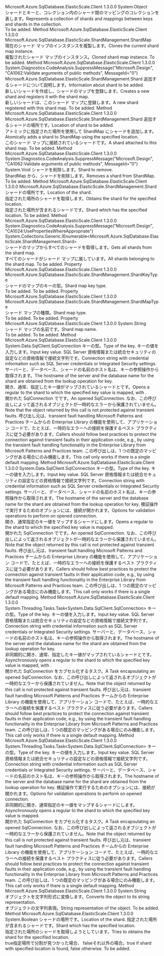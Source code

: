<Type Name="ShardMap" FullName="Microsoft.Azure.SqlDatabase.ElasticScale.ShardManagement.ShardMap">
  <TypeSignature Language="C#" Value="public abstract class ShardMap" />
  <TypeSignature Language="ILAsm" Value=".class public auto ansi abstract beforefieldinit ShardMap extends System.Object" />
  <TypeSignature Language="DocId" Value="T:Microsoft.Azure.SqlDatabase.ElasticScale.ShardManagement.ShardMap" />
  <TypeSignature Language="VB.NET" Value="Public MustInherit Class ShardMap" />
  <TypeSignature Language="F#" Value="type ShardMap = class&#xA;    interface ICloneable&lt;ShardMap&gt;" />
  <AssemblyInfo>
    <AssemblyName>Microsoft.Azure.SqlDatabase.ElasticScale.Client</AssemblyName>
    <AssemblyVersion>1.3.0.0</AssemblyVersion>
  </AssemblyInfo>
  <Base>
    <BaseTypeName>System.Object</BaseTypeName>
  </Base>
  <Interfaces />
  <Docs>
    <summary>
            <span data-ttu-id="b9d60-101">シャードとキーと、コレクション内のシャード間のマッピングのコレクションを表します。</span><span class="sxs-lookup"><span data-stu-id="b9d60-101">Represents a collection of shards and mappings between keys and shards in the collection.</span></span>
            </summary>
    <remarks>To be added.</remarks>
  </Docs>
  <Members>
    <Member MemberName="CloneCore">
      <MemberSignature Language="C#" Value="protected abstract Microsoft.Azure.SqlDatabase.ElasticScale.ShardManagement.ShardMap CloneCore ();" />
      <MemberSignature Language="ILAsm" Value=".method familyhidebysig newslot virtual instance class Microsoft.Azure.SqlDatabase.ElasticScale.ShardManagement.ShardMap CloneCore() cil managed" />
      <MemberSignature Language="DocId" Value="M:Microsoft.Azure.SqlDatabase.ElasticScale.ShardManagement.ShardMap.CloneCore" />
      <MemberSignature Language="VB.NET" Value="Protected MustOverride Function CloneCore () As ShardMap" />
      <MemberSignature Language="F#" Value="abstract member CloneCore : unit -&gt; Microsoft.Azure.SqlDatabase.ElasticScale.ShardManagement.ShardMap" Usage="shardMap.CloneCore " />
      <MemberType>Method</MemberType>
      <AssemblyInfo>
        <AssemblyName>Microsoft.Azure.SqlDatabase.ElasticScale.Client</AssemblyName>
        <AssemblyVersion>1.3.0.0</AssemblyVersion>
      </AssemblyInfo>
      <ReturnValue>
        <ReturnType>Microsoft.Azure.SqlDatabase.ElasticScale.ShardManagement.ShardMap</ReturnType>
      </ReturnValue>
      <Parameters />
      <Docs>
        <summary>
            <span data-ttu-id="b9d60-102">現在のシャード マップのインスタンスを複製します。</span><span class="sxs-lookup"><span data-stu-id="b9d60-102">Clones the current shard map instance.</span></span>
            </summary>
        <returns><span data-ttu-id="b9d60-103">複製されたシャード マップのインスタンス。</span><span class="sxs-lookup"><span data-stu-id="b9d60-103">Cloned shard map instance.</span></span></returns>
        <remarks>To be added.</remarks>
      </Docs>
    </Member>
    <Member MemberName="CreateShard">
      <MemberSignature Language="C#" Value="public Microsoft.Azure.SqlDatabase.ElasticScale.ShardManagement.Shard CreateShard (Microsoft.Azure.SqlDatabase.ElasticScale.ShardManagement.ShardCreationInfo shardCreationArgs);" />
      <MemberSignature Language="ILAsm" Value=".method public hidebysig instance class Microsoft.Azure.SqlDatabase.ElasticScale.ShardManagement.Shard CreateShard(class Microsoft.Azure.SqlDatabase.ElasticScale.ShardManagement.ShardCreationInfo shardCreationArgs) cil managed" />
      <MemberSignature Language="DocId" Value="M:Microsoft.Azure.SqlDatabase.ElasticScale.ShardManagement.ShardMap.CreateShard(Microsoft.Azure.SqlDatabase.ElasticScale.ShardManagement.ShardCreationInfo)" />
      <MemberSignature Language="VB.NET" Value="Public Function CreateShard (shardCreationArgs As ShardCreationInfo) As Shard" />
      <MemberSignature Language="F#" Value="member this.CreateShard : Microsoft.Azure.SqlDatabase.ElasticScale.ShardManagement.ShardCreationInfo -&gt; Microsoft.Azure.SqlDatabase.ElasticScale.ShardManagement.Shard" Usage="shardMap.CreateShard shardCreationArgs" />
      <MemberType>Method</MemberType>
      <AssemblyInfo>
        <AssemblyName>Microsoft.Azure.SqlDatabase.ElasticScale.Client</AssemblyName>
        <AssemblyVersion>1.3.0.0</AssemblyVersion>
      </AssemblyInfo>
      <Attributes>
        <Attribute>
          <AttributeName>System.Diagnostics.CodeAnalysis.SuppressMessage("Microsoft.Design", "CA1062:Validate arguments of public methods", MessageId="0")</AttributeName>
        </Attribute>
      </Attributes>
      <ReturnValue>
        <ReturnType>Microsoft.Azure.SqlDatabase.ElasticScale.ShardManagement.Shard</ReturnType>
      </ReturnValue>
      <Parameters>
        <Parameter Name="shardCreationArgs" Type="Microsoft.Azure.SqlDatabase.ElasticScale.ShardManagement.ShardCreationInfo" />
      </Parameters>
      <Docs>
        <param name="shardCreationArgs"><span data-ttu-id="b9d60-104">追加するシャードについて説明します。</span><span class="sxs-lookup"><span data-stu-id="b9d60-104">Information about shard to be added.</span></span></param>
        <summary>
            <span data-ttu-id="b9d60-105">新しいシャードを作成し、シャードのマップを登録します。</span><span class="sxs-lookup"><span data-stu-id="b9d60-105">Creates a new shard and registers it with the shard map.</span></span>
            </summary>
        <returns><span data-ttu-id="b9d60-106">新しいシャードは、このシャード マップに登録します。</span><span class="sxs-lookup"><span data-stu-id="b9d60-106">A new shard registered with this shard map.</span></span></returns>
        <remarks>To be added.</remarks>
      </Docs>
    </Member>
    <Member MemberName="CreateShard">
      <MemberSignature Language="C#" Value="public Microsoft.Azure.SqlDatabase.ElasticScale.ShardManagement.Shard CreateShard (Microsoft.Azure.SqlDatabase.ElasticScale.ShardManagement.ShardLocation location);" />
      <MemberSignature Language="ILAsm" Value=".method public hidebysig instance class Microsoft.Azure.SqlDatabase.ElasticScale.ShardManagement.Shard CreateShard(class Microsoft.Azure.SqlDatabase.ElasticScale.ShardManagement.ShardLocation location) cil managed" />
      <MemberSignature Language="DocId" Value="M:Microsoft.Azure.SqlDatabase.ElasticScale.ShardManagement.ShardMap.CreateShard(Microsoft.Azure.SqlDatabase.ElasticScale.ShardManagement.ShardLocation)" />
      <MemberSignature Language="VB.NET" Value="Public Function CreateShard (location As ShardLocation) As Shard" />
      <MemberSignature Language="F#" Value="member this.CreateShard : Microsoft.Azure.SqlDatabase.ElasticScale.ShardManagement.ShardLocation -&gt; Microsoft.Azure.SqlDatabase.ElasticScale.ShardManagement.Shard" Usage="shardMap.CreateShard location" />
      <MemberType>Method</MemberType>
      <AssemblyInfo>
        <AssemblyName>Microsoft.Azure.SqlDatabase.ElasticScale.Client</AssemblyName>
        <AssemblyVersion>1.3.0.0</AssemblyVersion>
      </AssemblyInfo>
      <ReturnValue>
        <ReturnType>Microsoft.Azure.SqlDatabase.ElasticScale.ShardManagement.Shard</ReturnType>
      </ReturnValue>
      <Parameters>
        <Parameter Name="location" Type="Microsoft.Azure.SqlDatabase.ElasticScale.ShardManagement.ShardLocation" />
      </Parameters>
      <Docs>
        <param name="location"><span data-ttu-id="b9d60-107">追加するシャードの場所です。</span><span class="sxs-lookup"><span data-stu-id="b9d60-107">Location of shard to be added.</span></span></param>
        <summary>
            <span data-ttu-id="b9d60-108">アトミックに指定された場所を使用して ShardMap にシャードを追加します。</span><span class="sxs-lookup"><span data-stu-id="b9d60-108">Atomically adds a shard to ShardMap using the specified location.</span></span>
            </summary>
        <returns><span data-ttu-id="b9d60-109">このシャード マップに接続されているシャードです。</span><span class="sxs-lookup"><span data-stu-id="b9d60-109">A shard attached to this shard map.</span></span></returns>
        <remarks>To be added.</remarks>
      </Docs>
    </Member>
    <Member MemberName="DeleteShard">
      <MemberSignature Language="C#" Value="public void DeleteShard (Microsoft.Azure.SqlDatabase.ElasticScale.ShardManagement.Shard shard);" />
      <MemberSignature Language="ILAsm" Value=".method public hidebysig instance void DeleteShard(class Microsoft.Azure.SqlDatabase.ElasticScale.ShardManagement.Shard shard) cil managed" />
      <MemberSignature Language="DocId" Value="M:Microsoft.Azure.SqlDatabase.ElasticScale.ShardManagement.ShardMap.DeleteShard(Microsoft.Azure.SqlDatabase.ElasticScale.ShardManagement.Shard)" />
      <MemberSignature Language="F#" Value="member this.DeleteShard : Microsoft.Azure.SqlDatabase.ElasticScale.ShardManagement.Shard -&gt; unit" Usage="shardMap.DeleteShard shard" />
      <MemberType>Method</MemberType>
      <AssemblyInfo>
        <AssemblyName>Microsoft.Azure.SqlDatabase.ElasticScale.Client</AssemblyName>
        <AssemblyVersion>1.3.0.0</AssemblyVersion>
      </AssemblyInfo>
      <Attributes>
        <Attribute>
          <AttributeName>System.Diagnostics.CodeAnalysis.SuppressMessage("Microsoft.Design", "CA1062:Validate arguments of public methods", MessageId="0")</AttributeName>
        </Attribute>
      </Attributes>
      <ReturnValue>
        <ReturnType>System.Void</ReturnType>
      </ReturnValue>
      <Parameters>
        <Parameter Name="shard" Type="Microsoft.Azure.SqlDatabase.ElasticScale.ShardManagement.Shard" />
      </Parameters>
      <Docs>
        <param name="shard"><span data-ttu-id="b9d60-110">シャードを削除します。</span><span class="sxs-lookup"><span data-stu-id="b9d60-110">Shard to remove.</span></span></param>
        <summary>
            <span data-ttu-id="b9d60-111">ShardMap から、シャードを削除します。</span><span class="sxs-lookup"><span data-stu-id="b9d60-111">Removes a shard from ShardMap.</span></span>
            </summary>
        <remarks>To be added.</remarks>
      </Docs>
    </Member>
    <Member MemberName="GetShard">
      <MemberSignature Language="C#" Value="public Microsoft.Azure.SqlDatabase.ElasticScale.ShardManagement.Shard GetShard (Microsoft.Azure.SqlDatabase.ElasticScale.ShardManagement.ShardLocation location);" />
      <MemberSignature Language="ILAsm" Value=".method public hidebysig instance class Microsoft.Azure.SqlDatabase.ElasticScale.ShardManagement.Shard GetShard(class Microsoft.Azure.SqlDatabase.ElasticScale.ShardManagement.ShardLocation location) cil managed" />
      <MemberSignature Language="DocId" Value="M:Microsoft.Azure.SqlDatabase.ElasticScale.ShardManagement.ShardMap.GetShard(Microsoft.Azure.SqlDatabase.ElasticScale.ShardManagement.ShardLocation)" />
      <MemberSignature Language="VB.NET" Value="Public Function GetShard (location As ShardLocation) As Shard" />
      <MemberSignature Language="F#" Value="member this.GetShard : Microsoft.Azure.SqlDatabase.ElasticScale.ShardManagement.ShardLocation -&gt; Microsoft.Azure.SqlDatabase.ElasticScale.ShardManagement.Shard" Usage="shardMap.GetShard location" />
      <MemberType>Method</MemberType>
      <AssemblyInfo>
        <AssemblyName>Microsoft.Azure.SqlDatabase.ElasticScale.Client</AssemblyName>
        <AssemblyVersion>1.3.0.0</AssemblyVersion>
      </AssemblyInfo>
      <ReturnValue>
        <ReturnType>Microsoft.Azure.SqlDatabase.ElasticScale.ShardManagement.Shard</ReturnType>
      </ReturnValue>
      <Parameters>
        <Parameter Name="location" Type="Microsoft.Azure.SqlDatabase.ElasticScale.ShardManagement.ShardLocation" />
      </Parameters>
      <Docs>
        <param name="location"><span data-ttu-id="b9d60-112">シャードの場所です。</span><span class="sxs-lookup"><span data-stu-id="b9d60-112">Location of the shard.</span></span></param>
        <summary>
            <span data-ttu-id="b9d60-113">指定された場所のシャードを取得します。</span><span class="sxs-lookup"><span data-stu-id="b9d60-113">Obtains the shard for the specified location.</span></span>
            </summary>
        <returns><span data-ttu-id="b9d60-114">指定された場所が含まれるシャードです。</span><span class="sxs-lookup"><span data-stu-id="b9d60-114">Shard which has the specified location.</span></span></returns>
        <remarks>To be added.</remarks>
      </Docs>
    </Member>
    <Member MemberName="GetShards">
      <MemberSignature Language="C#" Value="public System.Collections.Generic.IEnumerable&lt;Microsoft.Azure.SqlDatabase.ElasticScale.ShardManagement.Shard&gt; GetShards ();" />
      <MemberSignature Language="ILAsm" Value=".method public hidebysig instance class System.Collections.Generic.IEnumerable`1&lt;class Microsoft.Azure.SqlDatabase.ElasticScale.ShardManagement.Shard&gt; GetShards() cil managed" />
      <MemberSignature Language="DocId" Value="M:Microsoft.Azure.SqlDatabase.ElasticScale.ShardManagement.ShardMap.GetShards" />
      <MemberSignature Language="VB.NET" Value="Public Function GetShards () As IEnumerable(Of Shard)" />
      <MemberSignature Language="F#" Value="member this.GetShards : unit -&gt; seq&lt;Microsoft.Azure.SqlDatabase.ElasticScale.ShardManagement.Shard&gt;" Usage="shardMap.GetShards " />
      <MemberType>Method</MemberType>
      <AssemblyInfo>
        <AssemblyName>Microsoft.Azure.SqlDatabase.ElasticScale.Client</AssemblyName>
        <AssemblyVersion>1.3.0.0</AssemblyVersion>
      </AssemblyInfo>
      <Attributes>
        <Attribute>
          <AttributeName>System.Diagnostics.CodeAnalysis.SuppressMessage("Microsoft.Design", "CA1024:UsePropertiesWhereAppropriate")</AttributeName>
        </Attribute>
      </Attributes>
      <ReturnValue>
        <ReturnType>System.Collections.Generic.IEnumerable&lt;Microsoft.Azure.SqlDatabase.ElasticScale.ShardManagement.Shard&gt;</ReturnType>
      </ReturnValue>
      <Parameters />
      <Docs>
        <summary>
            <span data-ttu-id="b9d60-115">シャードのマップからすべてのシャードを取得します。</span><span class="sxs-lookup"><span data-stu-id="b9d60-115">Gets all shards from the shard map.</span></span>
            </summary>
        <returns><span data-ttu-id="b9d60-116">すべてのシャードがシャード マップに属しています。</span><span class="sxs-lookup"><span data-stu-id="b9d60-116">All shards belonging to the shard map.</span></span></returns>
        <remarks>To be added.</remarks>
      </Docs>
    </Member>
    <Member MemberName="KeyType">
      <MemberSignature Language="C#" Value="public Microsoft.Azure.SqlDatabase.ElasticScale.ShardManagement.ShardKeyType KeyType { get; }" />
      <MemberSignature Language="ILAsm" Value=".property instance valuetype Microsoft.Azure.SqlDatabase.ElasticScale.ShardManagement.ShardKeyType KeyType" />
      <MemberSignature Language="DocId" Value="P:Microsoft.Azure.SqlDatabase.ElasticScale.ShardManagement.ShardMap.KeyType" />
      <MemberSignature Language="VB.NET" Value="Public ReadOnly Property KeyType As ShardKeyType" />
      <MemberSignature Language="F#" Value="member this.KeyType : Microsoft.Azure.SqlDatabase.ElasticScale.ShardManagement.ShardKeyType" Usage="Microsoft.Azure.SqlDatabase.ElasticScale.ShardManagement.ShardMap.KeyType" />
      <MemberType>Property</MemberType>
      <AssemblyInfo>
        <AssemblyName>Microsoft.Azure.SqlDatabase.ElasticScale.Client</AssemblyName>
        <AssemblyVersion>1.3.0.0</AssemblyVersion>
      </AssemblyInfo>
      <ReturnValue>
        <ReturnType>Microsoft.Azure.SqlDatabase.ElasticScale.ShardManagement.ShardKeyType</ReturnType>
      </ReturnValue>
      <Docs>
        <summary><span data-ttu-id="b9d60-117">シャードのマップのキーの型。</span><span class="sxs-lookup"><span data-stu-id="b9d60-117">Shard map key type.</span></span></summary>
        <value>To be added.</value>
        <remarks>To be added.</remarks>
      </Docs>
    </Member>
    <Member MemberName="MapType">
      <MemberSignature Language="C#" Value="public Microsoft.Azure.SqlDatabase.ElasticScale.ShardManagement.ShardMapType MapType { get; }" />
      <MemberSignature Language="ILAsm" Value=".property instance valuetype Microsoft.Azure.SqlDatabase.ElasticScale.ShardManagement.ShardMapType MapType" />
      <MemberSignature Language="DocId" Value="P:Microsoft.Azure.SqlDatabase.ElasticScale.ShardManagement.ShardMap.MapType" />
      <MemberSignature Language="VB.NET" Value="Public ReadOnly Property MapType As ShardMapType" />
      <MemberSignature Language="F#" Value="member this.MapType : Microsoft.Azure.SqlDatabase.ElasticScale.ShardManagement.ShardMapType" Usage="Microsoft.Azure.SqlDatabase.ElasticScale.ShardManagement.ShardMap.MapType" />
      <MemberType>Property</MemberType>
      <AssemblyInfo>
        <AssemblyName>Microsoft.Azure.SqlDatabase.ElasticScale.Client</AssemblyName>
        <AssemblyVersion>1.3.0.0</AssemblyVersion>
      </AssemblyInfo>
      <ReturnValue>
        <ReturnType>Microsoft.Azure.SqlDatabase.ElasticScale.ShardManagement.ShardMapType</ReturnType>
      </ReturnValue>
      <Docs>
        <summary><span data-ttu-id="b9d60-118">シャード マップの種類。</span><span class="sxs-lookup"><span data-stu-id="b9d60-118">Shard map type.</span></span></summary>
        <value>To be added.</value>
        <remarks>To be added.</remarks>
      </Docs>
    </Member>
    <Member MemberName="Name">
      <MemberSignature Language="C#" Value="public string Name { get; }" />
      <MemberSignature Language="ILAsm" Value=".property instance string Name" />
      <MemberSignature Language="DocId" Value="P:Microsoft.Azure.SqlDatabase.ElasticScale.ShardManagement.ShardMap.Name" />
      <MemberSignature Language="VB.NET" Value="Public ReadOnly Property Name As String" />
      <MemberSignature Language="F#" Value="member this.Name : string" Usage="Microsoft.Azure.SqlDatabase.ElasticScale.ShardManagement.ShardMap.Name" />
      <MemberType>Property</MemberType>
      <AssemblyInfo>
        <AssemblyName>Microsoft.Azure.SqlDatabase.ElasticScale.Client</AssemblyName>
        <AssemblyVersion>1.3.0.0</AssemblyVersion>
      </AssemblyInfo>
      <ReturnValue>
        <ReturnType>System.String</ReturnType>
      </ReturnValue>
      <Docs>
        <summary><span data-ttu-id="b9d60-119">シャード マップの名前です。</span><span class="sxs-lookup"><span data-stu-id="b9d60-119">Shard map name.</span></span></summary>
        <value>To be added.</value>
        <remarks>To be added.</remarks>
      </Docs>
    </Member>
    <Member MemberName="OpenConnectionForKey&lt;TKey&gt;">
      <MemberSignature Language="C#" Value="public System.Data.SqlClient.SqlConnection OpenConnectionForKey&lt;TKey&gt; (TKey key, string connectionString);" />
      <MemberSignature Language="ILAsm" Value=".method public hidebysig instance class System.Data.SqlClient.SqlConnection OpenConnectionForKey&lt;TKey&gt;(!!TKey key, string connectionString) cil managed" />
      <MemberSignature Language="DocId" Value="M:Microsoft.Azure.SqlDatabase.ElasticScale.ShardManagement.ShardMap.OpenConnectionForKey``1(``0,System.String)" />
      <MemberSignature Language="VB.NET" Value="Public Function OpenConnectionForKey(Of TKey) (key As TKey, connectionString As String) As SqlConnection" />
      <MemberSignature Language="F#" Value="member this.OpenConnectionForKey : 'Key * string -&gt; System.Data.SqlClient.SqlConnection" Usage="shardMap.OpenConnectionForKey (key, connectionString)" />
      <MemberType>Method</MemberType>
      <AssemblyInfo>
        <AssemblyName>Microsoft.Azure.SqlDatabase.ElasticScale.Client</AssemblyName>
        <AssemblyVersion>1.3.0.0</AssemblyVersion>
      </AssemblyInfo>
      <ReturnValue>
        <ReturnType>System.Data.SqlClient.SqlConnection</ReturnType>
      </ReturnValue>
      <TypeParameters>
        <TypeParameter Name="TKey" />
      </TypeParameters>
      <Parameters>
        <Parameter Name="key" Type="TKey" />
        <Parameter Name="connectionString" Type="System.String" />
      </Parameters>
      <Docs>
        <typeparam name="TKey"><span data-ttu-id="b9d60-120">キーの型。</span><span class="sxs-lookup"><span data-stu-id="b9d60-120">Type of the key.</span></span></typeparam>
        <param name="key"><span data-ttu-id="b9d60-121">キーの値を入力します。</span><span class="sxs-lookup"><span data-stu-id="b9d60-121">Input key value.</span></span></param>
        <param name="connectionString">
            <span data-ttu-id="b9d60-122">SQL Server 資格情報または統合セキュリティの設定などの資格情報で接続文字列です。</span><span class="sxs-lookup"><span data-stu-id="b9d60-122">Connection string with credential information such as SQL Server credentials or Integrated Security settings.</span></span> <span data-ttu-id="b9d60-123">サーバーと、データベース、シャードの名前のホスト名は、キーの参照操作から取得されます。</span><span class="sxs-lookup"><span data-stu-id="b9d60-123">The hostname of the server and the database name for the shard are obtained from the lookup operation for key.</span></span>
            </param>
        <summary>
            <span data-ttu-id="b9d60-124">開き、通常<see cref="T:System.Data.SqlClient.SqlConnection" />、指定したキー値がマップされているシャードと<see cref="F:Microsoft.Azure.SqlDatabase.ElasticScale.ShardManagement.ConnectionOptions.Validate" />です。</span><span class="sxs-lookup"><span data-stu-id="b9d60-124">Opens a regular <see cref="T:System.Data.SqlClient.SqlConnection" /> to the shard to which the specified key value is mapped, with <see cref="F:Microsoft.Azure.SqlDatabase.ElasticScale.ShardManagement.ConnectionOptions.Validate" />.</span></span>
            </summary>
        <returns><span data-ttu-id="b9d60-125">開かれた SqlConnection でです。</span><span class="sxs-lookup"><span data-stu-id="b9d60-125">An opened SqlConnection.</span></span></returns>
        <remarks>
            <span data-ttu-id="b9d60-126">なお、<see cref="T:System.Data.SqlClient.SqlConnection" />この呼び出しによって返されるオブジェクトが一時的なエラーから保護されていません。</span><span class="sxs-lookup"><span data-stu-id="b9d60-126">Note that the <see cref="T:System.Data.SqlClient.SqlConnection" /> object returned by this call is not protected against transient faults.</span></span> <span data-ttu-id="b9d60-127">呼び出し元は、transient fault handling Microsoft Patterns and Practices チームからの Enterprise Library の機能を使用して、アプリケーション コードで、たとえば、一時的なエラーへの接続を保護するベスト プラクティスに従う必要があります。</span><span class="sxs-lookup"><span data-stu-id="b9d60-127">Callers should follow best practices to protect the connection against transient faults in their application code, e.g., by using the transient fault handling functionality in the Enterprise Library from Microsoft Patterns and Practices team.</span></span>
            <span data-ttu-id="b9d60-128">この呼び出しは、1 つの既定のマッピングがある場合にのみ機能します。</span><span class="sxs-lookup"><span data-stu-id="b9d60-128">This call only works if there is a single default mapping.</span></span>
            </remarks>
      </Docs>
    </Member>
    <Member MemberName="OpenConnectionForKey&lt;TKey&gt;">
      <MemberSignature Language="C#" Value="public System.Data.SqlClient.SqlConnection OpenConnectionForKey&lt;TKey&gt; (TKey key, string connectionString, Microsoft.Azure.SqlDatabase.ElasticScale.ShardManagement.ConnectionOptions options);" />
      <MemberSignature Language="ILAsm" Value=".method public hidebysig instance class System.Data.SqlClient.SqlConnection OpenConnectionForKey&lt;TKey&gt;(!!TKey key, string connectionString, valuetype Microsoft.Azure.SqlDatabase.ElasticScale.ShardManagement.ConnectionOptions options) cil managed" />
      <MemberSignature Language="DocId" Value="M:Microsoft.Azure.SqlDatabase.ElasticScale.ShardManagement.ShardMap.OpenConnectionForKey``1(``0,System.String,Microsoft.Azure.SqlDatabase.ElasticScale.ShardManagement.ConnectionOptions)" />
      <MemberSignature Language="VB.NET" Value="Public Function OpenConnectionForKey(Of TKey) (key As TKey, connectionString As String, options As ConnectionOptions) As SqlConnection" />
      <MemberSignature Language="F#" Value="member this.OpenConnectionForKey : 'Key * string * Microsoft.Azure.SqlDatabase.ElasticScale.ShardManagement.ConnectionOptions -&gt; System.Data.SqlClient.SqlConnection" Usage="shardMap.OpenConnectionForKey (key, connectionString, options)" />
      <MemberType>Method</MemberType>
      <AssemblyInfo>
        <AssemblyName>Microsoft.Azure.SqlDatabase.ElasticScale.Client</AssemblyName>
        <AssemblyVersion>1.3.0.0</AssemblyVersion>
      </AssemblyInfo>
      <ReturnValue>
        <ReturnType>System.Data.SqlClient.SqlConnection</ReturnType>
      </ReturnValue>
      <TypeParameters>
        <TypeParameter Name="TKey" />
      </TypeParameters>
      <Parameters>
        <Parameter Name="key" Type="TKey" />
        <Parameter Name="connectionString" Type="System.String" />
        <Parameter Name="options" Type="Microsoft.Azure.SqlDatabase.ElasticScale.ShardManagement.ConnectionOptions" />
      </Parameters>
      <Docs>
        <typeparam name="TKey"><span data-ttu-id="b9d60-129">キーの型。</span><span class="sxs-lookup"><span data-stu-id="b9d60-129">Type of the key.</span></span></typeparam>
        <param name="key"><span data-ttu-id="b9d60-130">キーの値を入力します。</span><span class="sxs-lookup"><span data-stu-id="b9d60-130">Input key value.</span></span></param>
        <param name="connectionString">
            <span data-ttu-id="b9d60-131">SQL Server 資格情報または統合セキュリティの設定などの資格情報で接続文字列です。</span><span class="sxs-lookup"><span data-stu-id="b9d60-131">Connection string with credential information such as SQL Server credentials or Integrated Security settings.</span></span> <span data-ttu-id="b9d60-132">サーバーと、データベース、シャードの名前のホスト名は、キーの参照操作から取得されます。</span><span class="sxs-lookup"><span data-stu-id="b9d60-132">The hostname of the server and the database name for the shard are obtained from the lookup operation for key.</span></span>
            </param>
        <param name="options"><span data-ttu-id="b9d60-133">検証操作で実行するためのオプションには、接続が開かれます。</span><span class="sxs-lookup"><span data-stu-id="b9d60-133">Options for validation operations to perform on opened connection.</span></span></param>
        <summary>
            <span data-ttu-id="b9d60-134">開き、通常<see cref="T:System.Data.SqlClient.SqlConnection" />指定のキー値をマップするシャードにします。</span><span class="sxs-lookup"><span data-stu-id="b9d60-134">Opens a regular <see cref="T:System.Data.SqlClient.SqlConnection" /> to the shard to which the specified key value is mapped.</span></span>
            </summary>
        <returns><span data-ttu-id="b9d60-135">開かれた SqlConnection でです。</span><span class="sxs-lookup"><span data-stu-id="b9d60-135">An opened SqlConnection.</span></span></returns>
        <remarks>
            <span data-ttu-id="b9d60-136">なお、<see cref="T:System.Data.SqlClient.SqlConnection" />この呼び出しによって返されるオブジェクトが一時的なエラーから保護されていません。</span><span class="sxs-lookup"><span data-stu-id="b9d60-136">Note that the <see cref="T:System.Data.SqlClient.SqlConnection" /> object returned by this call is not protected against transient faults.</span></span> <span data-ttu-id="b9d60-137">呼び出し元は、transient fault handling Microsoft Patterns and Practices チームからの Enterprise Library の機能を使用して、アプリケーション コードで、たとえば、一時的なエラーへの接続を保護するベスト プラクティスに従う必要があります。</span><span class="sxs-lookup"><span data-stu-id="b9d60-137">Callers should follow best practices to protect the connection against transient faults in their application code, e.g., by using the transient fault handling functionality in the Enterprise Library from Microsoft Patterns and Practices team.</span></span>
            <span data-ttu-id="b9d60-138">この呼び出しは、1 つの既定のマッピングがある場合にのみ機能します。</span><span class="sxs-lookup"><span data-stu-id="b9d60-138">This call only works if there is a single default mapping.</span></span>
            </remarks>
      </Docs>
    </Member>
    <Member MemberName="OpenConnectionForKeyAsync&lt;TKey&gt;">
      <MemberSignature Language="C#" Value="public System.Threading.Tasks.Task&lt;System.Data.SqlClient.SqlConnection&gt; OpenConnectionForKeyAsync&lt;TKey&gt; (TKey key, string connectionString);" />
      <MemberSignature Language="ILAsm" Value=".method public hidebysig instance class System.Threading.Tasks.Task`1&lt;class System.Data.SqlClient.SqlConnection&gt; OpenConnectionForKeyAsync&lt;TKey&gt;(!!TKey key, string connectionString) cil managed" />
      <MemberSignature Language="DocId" Value="M:Microsoft.Azure.SqlDatabase.ElasticScale.ShardManagement.ShardMap.OpenConnectionForKeyAsync``1(``0,System.String)" />
      <MemberSignature Language="VB.NET" Value="Public Function OpenConnectionForKeyAsync(Of TKey) (key As TKey, connectionString As String) As Task(Of SqlConnection)" />
      <MemberSignature Language="F#" Value="member this.OpenConnectionForKeyAsync : 'Key * string -&gt; System.Threading.Tasks.Task&lt;System.Data.SqlClient.SqlConnection&gt;" Usage="shardMap.OpenConnectionForKeyAsync (key, connectionString)" />
      <MemberType>Method</MemberType>
      <AssemblyInfo>
        <AssemblyName>Microsoft.Azure.SqlDatabase.ElasticScale.Client</AssemblyName>
        <AssemblyVersion>1.3.0.0</AssemblyVersion>
      </AssemblyInfo>
      <ReturnValue>
        <ReturnType>System.Threading.Tasks.Task&lt;System.Data.SqlClient.SqlConnection&gt;</ReturnType>
      </ReturnValue>
      <TypeParameters>
        <TypeParameter Name="TKey" />
      </TypeParameters>
      <Parameters>
        <Parameter Name="key" Type="TKey" />
        <Parameter Name="connectionString" Type="System.String" />
      </Parameters>
      <Docs>
        <typeparam name="TKey"><span data-ttu-id="b9d60-139">キーの型。</span><span class="sxs-lookup"><span data-stu-id="b9d60-139">Type of the key.</span></span></typeparam>
        <param name="key"><span data-ttu-id="b9d60-140">キーの値を入力します。</span><span class="sxs-lookup"><span data-stu-id="b9d60-140">Input key value.</span></span></param>
        <param name="connectionString">
            <span data-ttu-id="b9d60-141">SQL Server 資格情報または統合セキュリティの設定などの資格情報で接続文字列です。</span><span class="sxs-lookup"><span data-stu-id="b9d60-141">Connection string with credential information such as SQL Server credentials or Integrated Security settings.</span></span> <span data-ttu-id="b9d60-142">サーバーと、データベース、シャードの名前のホスト名は、キーの参照操作から取得されます。</span><span class="sxs-lookup"><span data-stu-id="b9d60-142">The hostname of the server and the database name for the shard are obtained from the lookup operation for key.</span></span>
            </param>
        <summary>
            <span data-ttu-id="b9d60-143">非同期的に開き、通常<see cref="T:System.Data.SqlClient.SqlConnection" />、指定したキー値がマップされているシャードと<see cref="F:Microsoft.Azure.SqlDatabase.ElasticScale.ShardManagement.ConnectionOptions.Validate" />です。</span><span class="sxs-lookup"><span data-stu-id="b9d60-143">Asynchronously opens a regular <see cref="T:System.Data.SqlClient.SqlConnection" /> to the shard to which the specified key value is mapped, with <see cref="F:Microsoft.Azure.SqlDatabase.ElasticScale.ShardManagement.ConnectionOptions.Validate" />.</span></span>
            </summary>
        <returns><span data-ttu-id="b9d60-144">開かれた SqlConnection をカプセル化するタスク。</span><span class="sxs-lookup"><span data-stu-id="b9d60-144">A Task encapsulating an opened SqlConnection.</span></span></returns>
        <remarks>
            <span data-ttu-id="b9d60-145">なお、<see cref="T:System.Data.SqlClient.SqlConnection" />この呼び出しによって返されるオブジェクトが一時的なエラーから保護されていません。</span><span class="sxs-lookup"><span data-stu-id="b9d60-145">Note that the <see cref="T:System.Data.SqlClient.SqlConnection" /> object returned by this call is not protected against transient faults.</span></span> <span data-ttu-id="b9d60-146">呼び出し元は、transient fault handling Microsoft Patterns and Practices チームからの Enterprise Library の機能を使用して、アプリケーション コードで、たとえば、一時的なエラーへの接続を保護するベスト プラクティスに従う必要があります。</span><span class="sxs-lookup"><span data-stu-id="b9d60-146">Callers should follow best practices to protect the connection against transient faults in their application code, e.g., by using the transient fault handling functionality in the Enterprise Library from Microsoft Patterns and Practices team.</span></span>
            <span data-ttu-id="b9d60-147">この呼び出しは、1 つの既定のマッピングがある場合にのみ機能します。</span><span class="sxs-lookup"><span data-stu-id="b9d60-147">This call only works if there is a single default mapping.</span></span>
            </remarks>
      </Docs>
    </Member>
    <Member MemberName="OpenConnectionForKeyAsync&lt;TKey&gt;">
      <MemberSignature Language="C#" Value="public System.Threading.Tasks.Task&lt;System.Data.SqlClient.SqlConnection&gt; OpenConnectionForKeyAsync&lt;TKey&gt; (TKey key, string connectionString, Microsoft.Azure.SqlDatabase.ElasticScale.ShardManagement.ConnectionOptions options);" />
      <MemberSignature Language="ILAsm" Value=".method public hidebysig instance class System.Threading.Tasks.Task`1&lt;class System.Data.SqlClient.SqlConnection&gt; OpenConnectionForKeyAsync&lt;TKey&gt;(!!TKey key, string connectionString, valuetype Microsoft.Azure.SqlDatabase.ElasticScale.ShardManagement.ConnectionOptions options) cil managed" />
      <MemberSignature Language="DocId" Value="M:Microsoft.Azure.SqlDatabase.ElasticScale.ShardManagement.ShardMap.OpenConnectionForKeyAsync``1(``0,System.String,Microsoft.Azure.SqlDatabase.ElasticScale.ShardManagement.ConnectionOptions)" />
      <MemberSignature Language="VB.NET" Value="Public Function OpenConnectionForKeyAsync(Of TKey) (key As TKey, connectionString As String, options As ConnectionOptions) As Task(Of SqlConnection)" />
      <MemberSignature Language="F#" Value="member this.OpenConnectionForKeyAsync : 'Key * string * Microsoft.Azure.SqlDatabase.ElasticScale.ShardManagement.ConnectionOptions -&gt; System.Threading.Tasks.Task&lt;System.Data.SqlClient.SqlConnection&gt;" Usage="shardMap.OpenConnectionForKeyAsync (key, connectionString, options)" />
      <MemberType>Method</MemberType>
      <AssemblyInfo>
        <AssemblyName>Microsoft.Azure.SqlDatabase.ElasticScale.Client</AssemblyName>
        <AssemblyVersion>1.3.0.0</AssemblyVersion>
      </AssemblyInfo>
      <ReturnValue>
        <ReturnType>System.Threading.Tasks.Task&lt;System.Data.SqlClient.SqlConnection&gt;</ReturnType>
      </ReturnValue>
      <TypeParameters>
        <TypeParameter Name="TKey" />
      </TypeParameters>
      <Parameters>
        <Parameter Name="key" Type="TKey" />
        <Parameter Name="connectionString" Type="System.String" />
        <Parameter Name="options" Type="Microsoft.Azure.SqlDatabase.ElasticScale.ShardManagement.ConnectionOptions" />
      </Parameters>
      <Docs>
        <typeparam name="TKey"><span data-ttu-id="b9d60-148">キーの型。</span><span class="sxs-lookup"><span data-stu-id="b9d60-148">Type of the key.</span></span></typeparam>
        <param name="key"><span data-ttu-id="b9d60-149">キーの値を入力します。</span><span class="sxs-lookup"><span data-stu-id="b9d60-149">Input key value.</span></span></param>
        <param name="connectionString">
            <span data-ttu-id="b9d60-150">SQL Server 資格情報または統合セキュリティの設定などの資格情報で接続文字列です。</span><span class="sxs-lookup"><span data-stu-id="b9d60-150">Connection string with credential information such as SQL Server credentials or Integrated Security settings.</span></span> <span data-ttu-id="b9d60-151">サーバーと、データベース、シャードの名前のホスト名は、キーの参照操作から取得されます。</span><span class="sxs-lookup"><span data-stu-id="b9d60-151">The hostname of the server and the database name for the shard are obtained from the lookup operation for key.</span></span>
            </param>
        <param name="options"><span data-ttu-id="b9d60-152">検証操作で実行するためのオプションには、接続が開かれます。</span><span class="sxs-lookup"><span data-stu-id="b9d60-152">Options for validation operations to perform on opened connection.</span></span></param>
        <summary>
            <span data-ttu-id="b9d60-153">非同期的に開き、通常<see cref="T:System.Data.SqlClient.SqlConnection" />指定のキー値をマップするシャードにします。</span><span class="sxs-lookup"><span data-stu-id="b9d60-153">Asynchronously opens a regular <see cref="T:System.Data.SqlClient.SqlConnection" /> to the shard to which the specified key value is mapped.</span></span>
            </summary>
        <returns><span data-ttu-id="b9d60-154">開かれた SqlConnection をカプセル化するタスク。</span><span class="sxs-lookup"><span data-stu-id="b9d60-154">A Task encapsulating an opened SqlConnection.</span></span></returns>
        <remarks>
            <span data-ttu-id="b9d60-155">なお、<see cref="T:System.Data.SqlClient.SqlConnection" />この呼び出しによって返されるオブジェクトが一時的なエラーから保護されていません。</span><span class="sxs-lookup"><span data-stu-id="b9d60-155">Note that the <see cref="T:System.Data.SqlClient.SqlConnection" /> object returned by this call is not protected against transient faults.</span></span> <span data-ttu-id="b9d60-156">呼び出し元は、transient fault handling Microsoft Patterns and Practices チームからの Enterprise Library の機能を使用して、アプリケーション コードで、たとえば、一時的なエラーへの接続を保護するベスト プラクティスに従う必要があります。</span><span class="sxs-lookup"><span data-stu-id="b9d60-156">Callers should follow best practices to protect the connection against transient faults in their application code, e.g., by using the transient fault handling functionality in the Enterprise Library from Microsoft Patterns and Practices team.</span></span>
            <span data-ttu-id="b9d60-157">この呼び出しは、1 つの既定のマッピングがある場合にのみ機能します。</span><span class="sxs-lookup"><span data-stu-id="b9d60-157">This call only works if there is a single default mapping.</span></span>
            </remarks>
      </Docs>
    </Member>
    <Member MemberName="ToString">
      <MemberSignature Language="C#" Value="public override string ToString ();" />
      <MemberSignature Language="ILAsm" Value=".method public hidebysig virtual instance string ToString() cil managed" />
      <MemberSignature Language="DocId" Value="M:Microsoft.Azure.SqlDatabase.ElasticScale.ShardManagement.ShardMap.ToString" />
      <MemberSignature Language="VB.NET" Value="Public Overrides Function ToString () As String" />
      <MemberSignature Language="F#" Value="override this.ToString : unit -&gt; string" Usage="shardMap.ToString " />
      <MemberType>Method</MemberType>
      <AssemblyInfo>
        <AssemblyName>Microsoft.Azure.SqlDatabase.ElasticScale.Client</AssemblyName>
        <AssemblyVersion>1.3.0.0</AssemblyVersion>
      </AssemblyInfo>
      <ReturnValue>
        <ReturnType>System.String</ReturnType>
      </ReturnValue>
      <Parameters />
      <Docs>
        <summary>
            <span data-ttu-id="b9d60-158">オブジェクトを文字列形式に変換します。</span><span class="sxs-lookup"><span data-stu-id="b9d60-158">Converts the object to its string representation.</span></span>
            </summary>
        <returns><span data-ttu-id="b9d60-159">オブジェクトの文字列表現。</span><span class="sxs-lookup"><span data-stu-id="b9d60-159">String representation of the object.</span></span></returns>
        <remarks>To be added.</remarks>
      </Docs>
    </Member>
    <Member MemberName="TryGetShard">
      <MemberSignature Language="C#" Value="public bool TryGetShard (Microsoft.Azure.SqlDatabase.ElasticScale.ShardManagement.ShardLocation location, out Microsoft.Azure.SqlDatabase.ElasticScale.ShardManagement.Shard shard);" />
      <MemberSignature Language="ILAsm" Value=".method public hidebysig instance bool TryGetShard(class Microsoft.Azure.SqlDatabase.ElasticScale.ShardManagement.ShardLocation location, [out] class Microsoft.Azure.SqlDatabase.ElasticScale.ShardManagement.Shard&amp; shard) cil managed" />
      <MemberSignature Language="DocId" Value="M:Microsoft.Azure.SqlDatabase.ElasticScale.ShardManagement.ShardMap.TryGetShard(Microsoft.Azure.SqlDatabase.ElasticScale.ShardManagement.ShardLocation,Microsoft.Azure.SqlDatabase.ElasticScale.ShardManagement.Shard@)" />
      <MemberSignature Language="VB.NET" Value="Public Function TryGetShard (location As ShardLocation, ByRef shard As Shard) As Boolean" />
      <MemberSignature Language="F#" Value="member this.TryGetShard : Microsoft.Azure.SqlDatabase.ElasticScale.ShardManagement.ShardLocation *  -&gt; bool" Usage="shardMap.TryGetShard (location, shard)" />
      <MemberType>Method</MemberType>
      <AssemblyInfo>
        <AssemblyName>Microsoft.Azure.SqlDatabase.ElasticScale.Client</AssemblyName>
        <AssemblyVersion>1.3.0.0</AssemblyVersion>
      </AssemblyInfo>
      <ReturnValue>
        <ReturnType>System.Boolean</ReturnType>
      </ReturnValue>
      <Parameters>
        <Parameter Name="location" Type="Microsoft.Azure.SqlDatabase.ElasticScale.ShardManagement.ShardLocation" />
        <Parameter Name="shard" Type="Microsoft.Azure.SqlDatabase.ElasticScale.ShardManagement.Shard&amp;" RefType="out" />
      </Parameters>
      <Docs>
        <param name="location"><span data-ttu-id="b9d60-160">シャードの場所です。</span><span class="sxs-lookup"><span data-stu-id="b9d60-160">Location of the shard.</span></span></param>
        <param name="shard"><span data-ttu-id="b9d60-161">指定された場所が含まれるシャードです。</span><span class="sxs-lookup"><span data-stu-id="b9d60-161">Shard which has the specified location.</span></span></param>
        <summary>
            <span data-ttu-id="b9d60-162">指定された場所のシャードを取得しようとしています。</span><span class="sxs-lookup"><span data-stu-id="b9d60-162">Tries to obtains the shard for the specified location.</span></span>
            </summary>
        <returns>
          <span data-ttu-id="b9d60-163"><c>true</c>指定場所で分割が見つかった場合、 <c>false</c>それ以外の場合。</span><span class="sxs-lookup"><span data-stu-id="b9d60-163"><c>true</c> if shard with specified location is found, <c>false</c> otherwise.</span></span></returns>
        <remarks>To be added.</remarks>
      </Docs>
    </Member>
  </Members>
</Type>